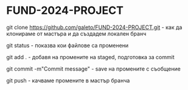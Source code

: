 # FUND-2024-PROJECT
git clone https://github.com/galeto/FUND-2024-PROJECT.git - как да клонираме от мастъра и да създадем локален бранч

git status - показва кои файлове са променени

git add . - добавя на промените на staged, подготовка за commit

git commit -m"Commit message" - save на промените с съобщение

git push  -  качваме промените в мастър бранча
